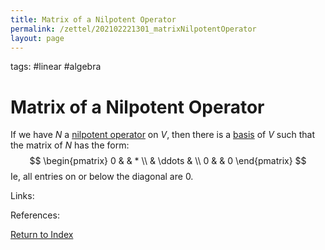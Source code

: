 ```yaml
---
title: Matrix of a Nilpotent Operator
permalink: /zettel/202102221301_matrixNilpotentOperator
layout: page
---
```

tags: #linear #algebra

# Matrix of a Nilpotent Operator

If we have $N$ a [nilpotent operator](202102221258_nilpotentOperatorDefinition) on $V$, then there is a [basis](202102062154_basisDefinition) 
of $V$ such that the matrix of $N$ has the form:
$$
\begin{pmatrix}
0 & & * \\
 & \ddots & \\
0 & & 0
\end{pmatrix}
$$
Ie, all entries on or below the diagonal are $0$.

Links: 

References: 

[Return to Index](index)